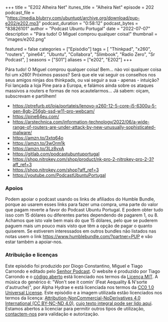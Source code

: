 +++
title = "E202 Alheira Net"
itunes_title = "Alheira Net"
episode = 202
podcast_file = "https://media.blubrry.com/ubuntupt/archive.org/download/pup-e202/e202.mp3"
podcast_duration = "0:58:12"
podcast_bytes = "83826101"
author = "Podcast Ubuntu Portugal"
date = "2022-07-07"
description = "Pára tudo! O Miguel comprou qualquer coisa!"
thumbnail = "images/e202.png"

featured = false
categories = ["Episódio"]
tags = [
  "Thinkpad",
  "x260",
  "routers",
  "pine64",
  "Ubuntu",
  "Collabora",
  "Slimbook",
  "Radio Zero",
  "Sr Podcast",
]
seasons = ["S01"]
aliases = ["e202", "E202"]
+++

Pára tudo! O Miguel comprou qualquer coisa! Bem... nào voi qualquer coisa foi um x260! Próximos passos? Será que ele vai seguir os conselhos nos seus amigos ninjas dos thinkpads, ou vai seguir a sua - apenas - intuição? Foi lançada a loja Pine para a Europa, e falámos ainda sobre os ataques massivos a routers e formas de nos acautelarmos...
Já sabem: oiçam, subscrevam e partilhem!

* https://ptrefurb.pt/loja/portateis/lenovo-x260-12-5-core-i5-6300u-5-gen-8gb-256gb-ssd-w11-pro-webcam/
* https://pine64eu.com/
* https://arstechnica.com/information-technology/2022/06/a-wide-range-of-routers-are-under-attack-by-new-unusually-sophisticated-malware/
* https://amzn.to/3xtq64o
* https://amzn.to/3wOrm1k
* https://amzn.to/3Lz8vxA
* https://gitlab.com/podcastubuntuportugal
* https://shop.nitrokey.com/shop/product/nk-pro-2-nitrokey-pro-2-3?aff_ref=3
* https://shop.nitrokey.com/shop?aff_ref=3
* https://youtube.com/PodcastUbuntuPortugal


### Apoios
Podem apoiar o podcast usando os links de afiliados do Humble Bundle, porque ao usarem esses links para fazer uma compra, uma parte do valor que pagam reverte a favor do Podcast Ubuntu Portugal.
E podem obter tudo isso com 15 dólares ou diferentes partes dependendo de pagarem 1, ou 8.
Achamos que isto vale bem mais do que 15 dólares, pelo que se puderem paguem mais um pouco mais visto que têm a opção de pagar o quanto quiserem.
Se estiverem interessados em outros bundles não listados nas notas usem o link https://www.humblebundle.com/?partner=PUP e vão estar também a apoiar-nos.

### Atribuição e licenças
Este episódio foi produzido por Diogo Constantino, Miguel e Tiago Carrondo e editado pelo [Senhor Podcast](https://senhorpodcast.pt/).
O website é produzido por Tiago Carrondo e o [código aberto](https://gitlab.com/podcastubuntuportugal/website) está licenciado nos termos da [Licença MIT](https://gitlab.com/podcastubuntuportugal/website/main/LICENSE).
A música do genérico é: "Won't see it comin' (Feat Aequality & N'sorte d'autruche)", por Alpha Hydrae e está licenciada nos termos da [CC0 1.0 Universal License](https://creativecommons.org/publicdomain/zero/1.0/).
Este episódio e a imagem utilizada estão licenciados nos termos da licença: [Attribution-NonCommercial-NoDerivatives 4.0 International (CC BY-NC-ND 4.0)](https://creativecommons.org/licenses/by-nc-nd/4.0/), [cujo texto integral pode ser lido aqui](https://creativecommons.org/licenses/by-nc-nd/4.0/legalcode). Estamos abertos a licenciar para permitir outros tipos de utilização, [contactem-nos](https://podcastubuntuportugal.org/contactos) para validação e autorização.

